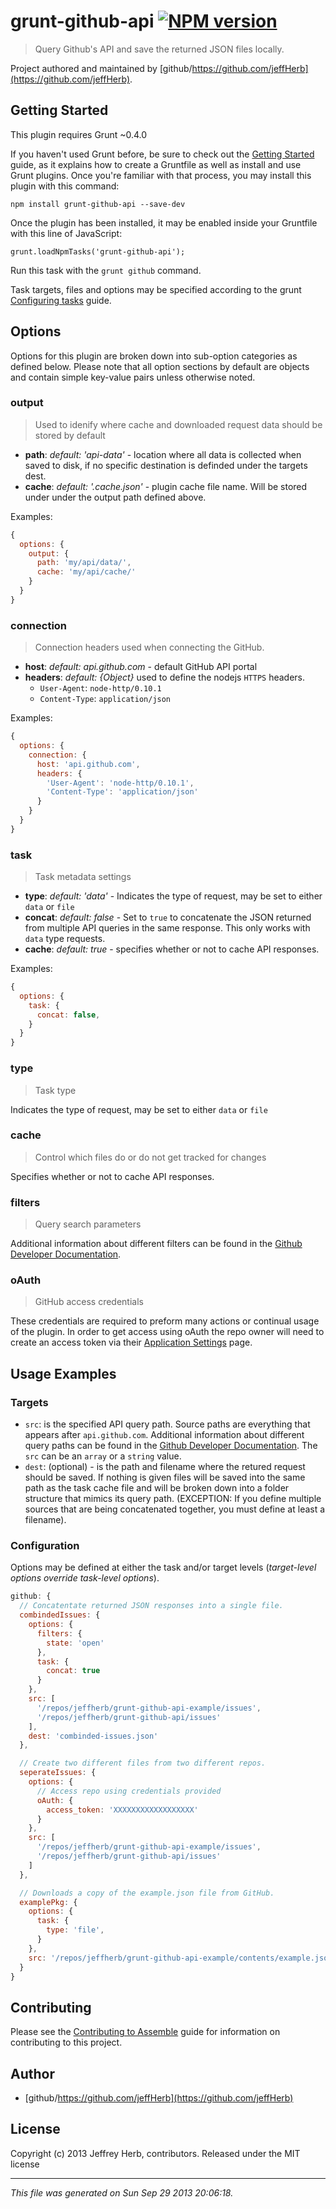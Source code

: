 # grunt-github-api [![NPM version](https://badge.fury.io/js/grunt-github-api.png)](http://badge.fury.io/js/grunt-github-api) 

> Query Github's API and save the returned JSON files locally.

Project authored and maintained by [github/https://github.com/jeffHerb](https://github.com/jeffHerb).

## Getting Started

This plugin requires Grunt ~0.4.0

If you haven't used Grunt before, be sure to check out the [Getting Started](http://gruntjs.com/getting-started) guide, as it explains how to create a Gruntfile as well as install and use Grunt plugins. Once you're familiar with that process, you may install this plugin with this command:

    npm install grunt-github-api --save-dev

Once the plugin has been installed, it may be enabled inside your Gruntfile with this line of JavaScript:

    grunt.loadNpmTasks('grunt-github-api');

Run this task with the `grunt github` command.

Task targets, files and options may be specified according to the grunt [Configuring tasks](http://gruntjs.com/configuring-tasks) guide.


## Options
Options for this plugin are broken down into sub-option categories as defined below. Please note that all option sections by default are objects and contain simple key-value pairs unless otherwise noted.


### output
> Used to idenify where cache and downloaded request data should be stored by default

* **path**: _default: 'api-data'_ - location where all data is collected when saved to disk, if no specific destination is definded under the targets dest.
* **cache**:  _default: '.cache.json'_ - plugin cache file name. Will be stored under under the output path defined above.

Examples:

```js
{
  options: {
    output: {
      path: 'my/api/data/',
      cache: 'my/api/cache/'
    }
  }
}
```


### connection
> Connection headers used when connecting the GitHub.

* **host**: _default: api.github.com_ - default GitHub API portal
* **headers**: _default: {Object}_ used to define the nodejs `HTTPS` headers.
    - `User-Agent`: `node-http/0.10.1`
    - `Content-Type`: `application/json`

Examples:

```js
{
  options: {
    connection: {
      host: 'api.github.com',
      headers: {
        'User-Agent': 'node-http/0.10.1',
        'Content-Type': 'application/json'
      }
    }
  }
}
```


### task
> Task metadata settings

* **type**: _default: 'data'_ - Indicates the type of request, may be set to either `data` or `file`
* **concat**: _default: false_ - Set to `true` to concatenate the JSON returned from multiple API queries in the same response. This only works with `data` type requests.
* **cache**: _default: true_ - specifies whether or not to cache API responses.

Examples:

```js
{
  options: {
    task: {
      concat: false,
    }
  }
}
```

### type
> Task type

Indicates the type of request, may be set to either `data` or `file`

### cache
> Control which files do or do not get tracked for changes

Specifies whether or not to cache API responses.


### filters
> Query search parameters

Additional information about different filters can be found in the [Github Developer Documentation](http://developer.github.com/).


### oAuth
> GitHub access credentials

These credentials are required to preform many actions or continual usage of the plugin. In order to get access using oAuth the repo owner will need to create an access token via their [Application Settings](https://github.com/settings/applications) page.




## Usage Examples
### Targets

* `src`: is the specified API query path. Source paths are everything that appears after `api.github.com`. Additional information about different query paths can be found in the [Github Developer Documentation](http://developer.github.com/). The `src` can be an `array` or a `string` value.
* `dest`: (optional) - is the path and filename where the retured request should be saved. If nothing is given files will be saved into the same path as the task cache file and will be broken down into a folder structure that mimics its query path. (EXCEPTION: If you define multiple sources that are being concatenated together, you must define at least a filename).


### Configuration

Options may be defined at either the task and/or target levels (_target-level options override task-level options_).

```js
github: {
  // Concatentate returned JSON responses into a single file.
  combindedIssues: {
    options: {
      filters: {
        state: 'open'
      },
      task: {
        concat: true
      }
    },
    src: [
      '/repos/jeffherb/grunt-github-api-example/issues',
      '/repos/jeffherb/grunt-github-api/issues'
    ],
    dest: 'combinded-issues.json'
  },

  // Create two different files from two different repos.
  seperateIssues: {
    options: {
      // Access repo using credentials provided
      oAuth: {
        access_token: 'XXXXXXXXXXXXXXXXXX'
      }
    },
    src: [
      '/repos/jeffherb/grunt-github-api-example/issues',
      '/repos/jeffherb/grunt-github-api/issues'
    ]
  },

  // Downloads a copy of the example.json file from GitHub.
  examplePkg: {
    options: {
      task: {
        type: 'file',
      }
    },
    src: '/repos/jeffherb/grunt-github-api-example/contents/example.json'
  }
}
```


## Contributing
Please see the [Contributing to Assemble](http://assemble.io/contributing) guide for information on contributing to this project.

## Author

+ [github/https://github.com/jeffHerb](https://github.com/jeffHerb)



## License
Copyright (c) 2013 Jeffrey Herb, contributors.
Released under the MIT license

***

_This file was generated on Sun Sep 29 2013 20:06:18._
